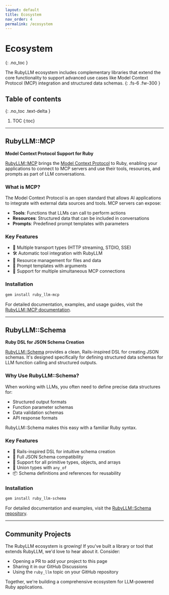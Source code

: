 ```yaml
---
layout: default
title: Ecosystem
nav_order: 4
permalink: /ecosystem
---
```


# Ecosystem
{: .no_toc }

The RubyLLM ecosystem includes complementary libraries that extend the core functionality to support advanced use cases like Model Context Protocol (MCP) integration and structured data schemas.
{: .fs-6 .fw-300 }

## Table of contents
{: .no_toc .text-delta }

1. TOC
{:toc}

---

## RubyLLM::MCP

**Model Context Protocol Support for Ruby**

[RubyLLM::MCP](https://github.com/patvice/ruby_llm-mcp) brings the [Model Context Protocol](https://modelcontextprotocol.io/) to Ruby, enabling your applications to connect to MCP servers and use their tools, resources, and prompts as part of LLM conversations.

### What is MCP?

The Model Context Protocol is an open standard that allows AI applications to integrate with external data sources and tools. MCP servers can expose:

- **Tools**: Functions that LLMs can call to perform actions
- **Resources**: Structured data that can be included in conversations
- **Prompts**: Predefined prompt templates with parameters

### Key Features

- 🔌 Multiple transport types (HTTP streaming, STDIO, SSE)
- 🛠️ Automatic tool integration with RubyLLM
- 📄 Resource management for files and data
- 🎯 Prompt templates with arguments
- 🔄 Support for multiple simultaneous MCP connections

### Installation

```bash
gem install ruby_llm-mcp
```

For detailed documentation, examples, and usage guides, visit the [RubyLLM::MCP documentation](https://rubyllm-mcp.com/).

---

## RubyLLM::Schema

**Ruby DSL for JSON Schema Creation**

[RubyLLM::Schema](https://github.com/danielfriis/ruby_llm-schema) provides a clean, Rails-inspired DSL for creating JSON schemas. It's designed specifically for defining structured data schemas for LLM function calling and structured outputs.

### Why Use RubyLLM::Schema?

When working with LLMs, you often need to define precise data structures for:

- Structured output formats
- Function parameter schemas
- Data validation schemas
- API response formats

RubyLLM::Schema makes this easy with a familiar Ruby syntax.

### Key Features

- 📝 Rails-inspired DSL for intuitive schema creation
- 🎯 Full JSON Schema compatibility
- 🔧 Support for all primitive types, objects, and arrays
- 🔄 Union types with `any_of`
- 📦 Schema definitions and references for reusability

### Installation

```bash
gem install ruby_llm-schema
```

For detailed documentation and examples, visit the [RubyLLM::Schema repository](https://github.com/danielfriis/ruby_llm-schema).

---

## Community Projects

The RubyLLM ecosystem is growing! If you've built a library or tool that extends RubyLLM, we'd love to hear about it. Consider:

- Opening a PR to add your project to this page
- Sharing it in our GitHub Discussions
- Using the `ruby_llm` topic on your GitHub repository

Together, we're building a comprehensive ecosystem for LLM-powered Ruby applications.